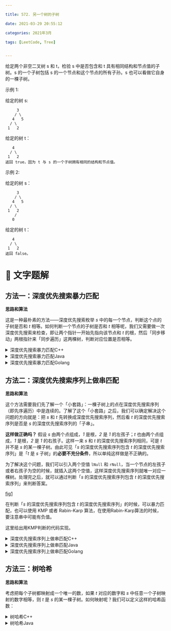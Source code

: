 ```yaml
---

title: 572. 另一个树的子树

date: 2021-03-29 20:55:12

categories: 2021年3月

tags: [LeetCode, Tree]


---
```


给定两个非空二叉树 s 和 t，检验 s 中是否包含和 t 具有相同结构和节点值的子树。s 的一个子树包括 s 的一个节点和这个节点的所有子孙。s 也可以看做它自身的一棵子树。

<!-- more -->


示例 1:

给定的树 s:
    
         3
        / \
       4   5
      / \
     1   2

给定的树 t：
    
       4 
      / \
     1   2
    返回 true，因为 t 与 s 的一个子树拥有相同的结构和节点值。

示例 2:

给定的树 s：

         3
        / \
       4   5
      / \
     1   2
        /
       0
给定的树 t：
    
       4
      / \
     1   2
    返回 false。


# 📖 文字题解

## 方法一：深度优先搜索暴力匹配

**思路和算法**

这是一种最朴素的方法——深度优先搜索枚举 *s* 中的每一个节点，判断这个点的子树是否和 *t* 相等。如何判断一个节点的子树是否和 *t* 相等呢，我们又需要做一次深度优先搜索来检查，即让两个指针一开始先指向该节点和 *t* 的根，然后「同步移动」两根指针来「同步遍历」这两棵树，判断对应位置是否相等。

<details>
    <summary>深度优先搜索暴力匹配C++</summary>

```C++ [sol1-C++]
class Solution {
public:
    bool check(TreeNode *o, TreeNode *t) {
        if (!o && !t) {
            return true;
        }
        if ((o && !t) || (!o && t) || (o->val != t->val)) {
            return false;
        }
        return check(o->left, t->left) && check(o->right, t->right);
    }

    bool dfs(TreeNode *o, TreeNode *t) {
        if (!o) {
            return false;
        }
        return check(o, t) || dfs(o->left, t) || dfs(o->right, t);
    }

    bool isSubtree(TreeNode *s, TreeNode *t) {
        return dfs(s, t);
    }
};
```
</details>
<details>
    <summary>深度优先搜索暴力匹配Java</summary>

```Java [sol1-Java]
class Solution {
    public boolean isSubtree(TreeNode s, TreeNode t) {
        return dfs(s, t);
    }

    public boolean dfs(TreeNode s, TreeNode t) {
        if (s == null) {
            return false;
        }
        return check(s, t) || dfs(s.left, t) || dfs(s.right, t);
    }

    public boolean check(TreeNode s, TreeNode t) {
        if (s == null && t == null) {
            return true;
        }
        if (s == null || t == null || s.val != t.val) {
            return false;
        }
        return check(s.left, t.left) && check(s.right, t.right);
    }
}
```
</details>
<details>
    <summary>深度优先搜索暴力匹配Golang</summary>

```golang [sol1-Golang]
func isSubtree(s *TreeNode, t *TreeNode) bool {
    if s == nil {
        return false
    }
    return check(s, t) || isSubtree(s.Left, t) || isSubtree(s.Right, t)
}

func check(a, b *TreeNode) bool {
    if a == nil && b == nil {
        return true
    }
    if a == nil || b == nil {
        return false
    }
    if a.Val == b.Val {
        return check(a.Left, b.Left) && check(a.Right, b.Right)
    }
    return false
}
```
</details>

## 方法二：深度优先搜索序列上做串匹配

**思路和算法**

这个方法需要我们先了解一个「小套路」：一棵子树上的点在深度优先搜索序列（即先序遍历）中是连续的。了解了这个「小套路」之后，我们可以确定解决这个问题的方向就是：把 *s* 和 *t* 先转换成深度优先搜索序列，然后看 *t* 的深度优先搜索序列是否是 *s* 的深度优先搜索序列的「子串」。

**这样做正确吗？** 假设 *s* 由两个点组成，*1* 是根，*2* 是 *1* 的左孩子；*t* 也由两个点组成，*1* 是根，*2* 是 *1* 的右孩子。这样一来 *s* 和 *t* 的深度优先搜索序列相同，可是 *t* 并不是 *s* 的某一棵子树。由此可见「*s* 的深度优先搜索序列包含 *t* 的深度优先搜索序列」是「*t* 是 *s* 子树」的**必要不充分条件**，所以单纯这样做是不正确的。

为了解决这个问题，我们可以引入两个空值 `lNull` 和 `rNull`，当一个节点的左孩子或者右孩子为空的时候，就插入这两个空值，这样深度优先搜索序列就唯一对应一棵树。处理完之后，就可以通过判断「*s* 的深度优先搜索序列包含 *t* 的深度优先搜索序列」来判断答案。

[fig1](https://assets.leetcode-cn.com/solution-static/572/572_fig1.png)

在判断「*s* 的深度优先搜索序列包含 *t* 的深度优先搜索序列」的时候，可以暴力匹配，也可以使用 KMP 或者 Rabin-Karp 算法，在使用Rabin-Karp算法的时候，要注意串中可能有负值。

这里给出用KMP判断的代码实现。


<details>
<summary>深度优先搜索序列上做串匹配C++</summary>


```C++ [sol2-C++]
class Solution {
public:
    vector <int> sOrder, tOrder;
    int maxElement, lNull, rNull;

    void getMaxElement(TreeNode *o) {
        if (!o) {
            return;
        }
        maxElement = max(maxElement, o->val);
        getMaxElement(o->left);
        getMaxElement(o->right);
    }

    void getDfsOrder(TreeNode *o, vector <int> &tar) {
        if (!o) {
            return;
        }
        tar.push_back(o->val);
        if (o->left) {
            getDfsOrder(o->left, tar);
        } else {
            tar.push_back(lNull);
        }
        if (o->right) {
            getDfsOrder(o->right, tar);
        } else {
            tar.push_back(rNull);
        }
    }

    bool kmp() {
        int sLen = sOrder.size(), tLen = tOrder.size();
        vector <int> fail(tOrder.size(), -1);
        for (int i = 1, j = -1; i < tLen; ++i) {
            while (j != -1 && tOrder[i] != tOrder[j + 1]) {
                j = fail[j];
            }
            if (tOrder[i] == tOrder[j + 1]) {
                ++j;
            }
            fail[i] = j;
        }
        for (int i = 0, j = -1; i < sLen; ++i) {
            while (j != -1 && sOrder[i] != tOrder[j + 1]) {
                j = fail[j];
            }
            if (sOrder[i] == tOrder[j + 1]) {
                ++j;
            }
            if (j == tLen - 1) {
                return true;
            }
        }
        return false;
    }

    bool isSubtree(TreeNode* s, TreeNode* t) {
        maxElement = INT_MIN;
        getMaxElement(s);
        getMaxElement(t);
        lNull = maxElement + 1;
        rNull = maxElement + 2;

        getDfsOrder(s, sOrder);
        getDfsOrder(t, tOrder);

        return kmp();
    }
};
```

</details>
<details>
<summary>深度优先搜索序列上做串匹配Java</summary>

```Java [sol2-Java]
class Solution {
    List<Integer> sOrder = new ArrayList<Integer>();
    List<Integer> tOrder = new ArrayList<Integer>();
    int maxElement, lNull, rNull;

    public boolean isSubtree(TreeNode s, TreeNode t) {
        maxElement = Integer.MIN_VALUE;
        getMaxElement(s);
        getMaxElement(t);
        lNull = maxElement + 1;
        rNull = maxElement + 2;

        getDfsOrder(s, sOrder);
        getDfsOrder(t, tOrder);

        return kmp();
    }

    public void getMaxElement(TreeNode t) {
        if (t == null) {
            return;
        }
        maxElement = Math.max(maxElement, t.val);
        getMaxElement(t.left);
        getMaxElement(t.right);
    }

    public void getDfsOrder(TreeNode t, List<Integer> tar) {
        if (t == null) {
            return;
        }
        tar.add(t.val);
        if (t.left != null) {
            getDfsOrder(t.left, tar);
        } else {
            tar.add(lNull);
        }
        if (t.right != null) {
            getDfsOrder(t.right, tar);
        } else {
            tar.add(rNull);
        }
    }

    public boolean kmp() {
        int sLen = sOrder.size(), tLen = tOrder.size();
        int[] fail = new int[tOrder.size()];
        Arrays.fill(fail, -1);
        for (int i = 1, j = -1; i < tLen; ++i) {
            while (j != -1 && !(tOrder.get(i).equals(tOrder.get(j + 1)))) {
                j = fail[j];
            }
            if (tOrder.get(i).equals(tOrder.get(j + 1))) {
                ++j;
            }
            fail[i] = j;
        }
        for (int i = 0, j = -1; i < sLen; ++i) {
            while (j != -1 && !(sOrder.get(i).equals(tOrder.get(j + 1)))) {
                j = fail[j];
            }
            if (sOrder.get(i).equals(tOrder.get(j + 1))) {
                ++j;
            }
            if (j == tLen - 1) {
                return true;
            }
        }
        return false;
    }
}
```

</details>
<details>
<summary>深度优先搜索序列上做串匹配Golang</summary>

```golang [sol2-Golang]
func isSubtree(s *TreeNode, t *TreeNode) bool {
    maxEle := math.MinInt32
    getMaxElement(s, &maxEle)
    getMaxElement(t, &maxEle)
    lNull := maxEle + 1;
    rNull := maxEle + 2;

    sl, tl := getDfsOrder(s, []int{}, lNull, rNull), getDfsOrder(t, []int{}, lNull, rNull)
    return kmp(sl, tl)
}

func kmp(s, t []int) bool {
    sLen, tLen := len(s), len(t)
    fail := make([]int, sLen)
    for i := 0; i < sLen; i++ {
        fail[i] = -1
    }
    for i, j := 1, -1; i < tLen; i++ {
        for j != -1 && t[i] != t[j+1] {
            j = fail[j]
        }
        if t[i] == t[j+1] {
            j++
        }
        fail[i] = j
    }

    for i, j := 0, -1; i < sLen; i++ {
        for j != -1 && s[i] != t[j+1] {
            j = fail[j]
        }
        if s[i] == t[j+1] {
            j++
        }
        if j == tLen - 1 {
            return true
        }
    }
    return false
}

func getDfsOrder(t *TreeNode, list []int, lNull, rNull int) []int {
    if t == nil {
        return list
    }
    list = append(list, t.Val)
    if t.Left != nil {
        list = getDfsOrder(t.Left, list, lNull, rNull)
    } else {
        list = append(list, lNull)
    }

    if t.Right != nil {
        list = getDfsOrder(t.Right, list, lNull, rNull)
    } else {
        list = append(list, rNull)
    }
    return list
} 

func getMaxElement(t *TreeNode, maxEle *int) {
    if t == nil {
        return
    }
    if t.Val > *maxEle {
        *maxEle = t.Val
    }
    getMaxElement(t.Left, maxEle)
    getMaxElement(t.Right, maxEle)
}
```

</details>


## 方法三：树哈希

**思路和算法**

考虑把每个子树都映射成一个唯一的数，如果 *t* 对应的数字和 *s* 中任意一个子树映射的数字相等，则 *t* 是 *s* 的某一棵子树。如何映射呢？我们可以定义这样的哈希函数：


<details>
<summary>树哈希C++</summary>

```C++ [sol3-C++]
class Solution {
public:
    static constexpr int MAX_N = 1000 + 5;
    static constexpr int MOD = int(1E9) + 7;

    bool vis[MAX_N];
    int p[MAX_N], tot;
    void getPrime() {
        vis[0] = vis[1] = 1; tot = 0;
        for (int i = 2; i < MAX_N; ++i) {
            if (!vis[i]) p[++tot] = i;
            for (int j = 1; j <= tot && i * p[j] < MAX_N; ++j) {
                vis[i * p[j]] = 1;
                if (i % p[j] == 0) break;
            }
        }
    }

    struct Status {
        int f, s; // f 为哈希值 | s 为子树大小
        Status(int f_ = 0, int s_ = 0) 
            : f(f_), s(s_) {}
    };

    unordered_map <TreeNode *, Status> hS, hT;

    void dfs(TreeNode *o, unordered_map <TreeNode *, Status> &h) {
        h[o] = Status(o->val, 1);
        if (!o->left && !o->right) return;
        if (o->left) {
            dfs(o->left, h);
            h[o].s += h[o->left].s;
            h[o].f = (h[o].f + (31LL * h[o->left].f * p[h[o->left].s]) % MOD) % MOD;
        }
        if (o->right) {
            dfs(o->right, h);
            h[o].s += h[o->right].s;
            h[o].f = (h[o].f + (179LL * h[o->right].f * p[h[o->right].s]) % MOD) % MOD;
        }
    }

    bool isSubtree(TreeNode* s, TreeNode* t) {
        getPrime();
        dfs(s, hS);
        dfs(t, hT);

        int tHash = hT[t].f;
        for (const auto &[k, v]: hS) {
            if (v.f == tHash) {
                return true;
            }
        } 

        return false;
    }
};
```

</details>
<details>
<summary>树哈希Java</summary>

```Java [sol3-Java]
class Solution {
    static final int MAX_N = 1005;
    static final int MOD = 1000000007;
    boolean[] vis = new boolean[MAX_N];
    int[] p = new int[MAX_N];
    int tot;
    Map<TreeNode, int[]> hS = new HashMap<TreeNode, int[]>();
    Map<TreeNode, int[]> hT = new HashMap<TreeNode, int[]>();

    public boolean isSubtree(TreeNode s, TreeNode t) {
        getPrime();
        dfs(s, hS);
        dfs(t, hT);

        int tHash = hT.get(t)[0];
        for (Map.Entry<TreeNode, int[]> entry : hS.entrySet()) {
            if (entry.getValue()[0] == tHash) {
                return true;
            }
        }

        return false;
    }

    public void getPrime() {
        vis[0] = vis[1] = true;
        tot = 0;
        for (int i = 2; i < MAX_N; ++i) {
            if (!vis[i]) {
                p[++tot] = i;
            }
            for (int j = 1; j <= tot && i * p[j] < MAX_N; ++j) {
                vis[i * p[j]] = true;
                if (i % p[j] == 0) {
                    break;
                }
            }
        }
    }

    public void dfs(TreeNode o, Map<TreeNode, int[]> h) {
        h.put(o, new int[]{o.val, 1});
        if (o.left == null && o.right == null) {
            return;
        }
        if (o.left != null) {
            dfs(o.left, h);
            int[] val = h.get(o);
            val[1] += h.get(o.left)[1];
            val[0] = (int) ((val[0] + (31L * h.get(o.left)[0] * p[h.get(o.left)[1]]) % MOD) % MOD);
        }
        if (o.right != null) {
            dfs(o.right, h);
            int[] val = h.get(o);
            val[1] += h.get(o.right)[1];
            val[0] = (int) ((val[0] + (179L * h.get(o.right)[0] * p[h.get(o.right)[1]]) % MOD) % MOD);
        }
    }
}
```

</details>